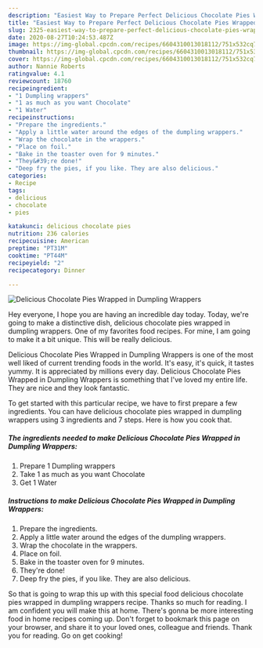```yaml
---
description: "Easiest Way to Prepare Perfect Delicious Chocolate Pies Wrapped in Dumpling Wrappers"
title: "Easiest Way to Prepare Perfect Delicious Chocolate Pies Wrapped in Dumpling Wrappers"
slug: 2325-easiest-way-to-prepare-perfect-delicious-chocolate-pies-wrapped-in-dumpling-wrappers
date: 2020-08-27T10:24:53.487Z
image: https://img-global.cpcdn.com/recipes/6604310013018112/751x532cq70/delicious-chocolate-pies-wrapped-in-dumpling-wrappers-recipe-main-photo.jpg
thumbnail: https://img-global.cpcdn.com/recipes/6604310013018112/751x532cq70/delicious-chocolate-pies-wrapped-in-dumpling-wrappers-recipe-main-photo.jpg
cover: https://img-global.cpcdn.com/recipes/6604310013018112/751x532cq70/delicious-chocolate-pies-wrapped-in-dumpling-wrappers-recipe-main-photo.jpg
author: Nannie Roberts
ratingvalue: 4.1
reviewcount: 18760
recipeingredient:
- "1 Dumpling wrappers"
- "1 as much as you want Chocolate"
- "1 Water"
recipeinstructions:
- "Prepare the ingredients."
- "Apply a little water around the edges of the dumpling wrappers."
- "Wrap the chocolate in the wrappers."
- "Place on foil."
- "Bake in the toaster oven for 9 minutes."
- "They&#39;re done!"
- "Deep fry the pies, if you like. They are also delicious."
categories:
- Recipe
tags:
- delicious
- chocolate
- pies

katakunci: delicious chocolate pies 
nutrition: 236 calories
recipecuisine: American
preptime: "PT31M"
cooktime: "PT44M"
recipeyield: "2"
recipecategory: Dinner

---
```



![Delicious Chocolate Pies Wrapped in Dumpling Wrappers](https://img-global.cpcdn.com/recipes/6604310013018112/751x532cq70/delicious-chocolate-pies-wrapped-in-dumpling-wrappers-recipe-main-photo.jpg)

Hey everyone, I hope you are having an incredible day today. Today, we're going to make a distinctive dish, delicious chocolate pies wrapped in dumpling wrappers. One of my favorites food recipes. For mine, I am going to make it a bit unique. This will be really delicious.

Delicious Chocolate Pies Wrapped in Dumpling Wrappers is one of the most well liked of current trending foods in the world. It's easy, it's quick, it tastes yummy. It is appreciated by millions every day. Delicious Chocolate Pies Wrapped in Dumpling Wrappers is something that I've loved my entire life. They are nice and they look fantastic.




To get started with this particular recipe, we have to first prepare a few ingredients. You can have delicious chocolate pies wrapped in dumpling wrappers using 3 ingredients and 7 steps. Here is how you cook that.

<!--inarticleads1-->

##### The ingredients needed to make Delicious Chocolate Pies Wrapped in Dumpling Wrappers:

1. Prepare 1 Dumpling wrappers
1. Take 1 as much as you want Chocolate
1. Get 1 Water




<!--inarticleads2-->

##### Instructions to make Delicious Chocolate Pies Wrapped in Dumpling Wrappers:

1. Prepare the ingredients.
1. Apply a little water around the edges of the dumpling wrappers.
1. Wrap the chocolate in the wrappers.
1. Place on foil.
1. Bake in the toaster oven for 9 minutes.
1. They&#39;re done!
1. Deep fry the pies, if you like. They are also delicious.




So that is going to wrap this up with this special food delicious chocolate pies wrapped in dumpling wrappers recipe. Thanks so much for reading. I am confident you will make this at home. There's gonna be more interesting food in home recipes coming up. Don't forget to bookmark this page on your browser, and share it to your loved ones, colleague and friends. Thank you for reading. Go on get cooking!
